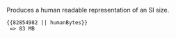 Produces a human readable representation of an SI size.

    {{82854982 || humanBytes}} 
     => 83 MB